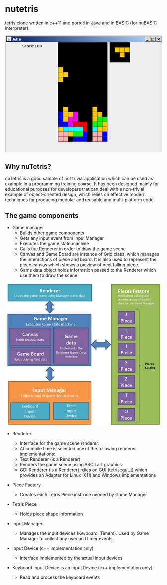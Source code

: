 # nutetris
tetris clone written in c++11 and ported in Java and in BASIC (for nuBASIC interpreter).

![nuTetris - Java version](images/jetris.png)

## Why nuTetris?
nuTetris is a good sample of not trivial application which can be used as example in a programming training course.
It has been designed mainly for educational purposes for developers that can deal with a non-trivial example of object-oriented design, which relies on effective modern techniques for producing modular and reusable and multi-platform code.

## The game components
- Game manager 
  - Builds other game components 
  - Gets any input event from Input Manager 
  - Executes the game state machine 
  - Calls the Renderer in order to draw the game scene 
  - Canvas and Game Board are instance of Grid class, which manages the interactions of piece and board. 
    It is also used to represent the piece canvas which shows a preview of next falling piece.
  - Game data object holds information passed to the Renderer which use them to draw the scene
  
![nuTetris components](images/tetrismodules.jpg)

- Renderer
  - Interface for the game scene renderer.
  - At compile time is selected one of the following renderer implementations: 
  - Text Renderer (is a Renderer) 
  - Renders the game scene using ASCII art graphics 
  - GDI Renderer (is a Renderer) relies on GUI (tetris::gui_t) which provides an Adapter for Linux (X11) and Windows implementations
  
- Piece Factory
  - Creates each Tetris Piece instance needed by Game Manager 
  
- Tetris Piece
  - Holds piece shape information
  
- Input Manager 
  - Manages the input devices (Keyboard, Timers).
  Used by Game Manager to collect any user and timer events 
  
- Input Device (c++ implementation only)
  - Interface implemented by the actual input devices 
  
- Keyboard Input Device is an Input Device (c++ implementation only) 
  - Read and process the keyboard events
 
